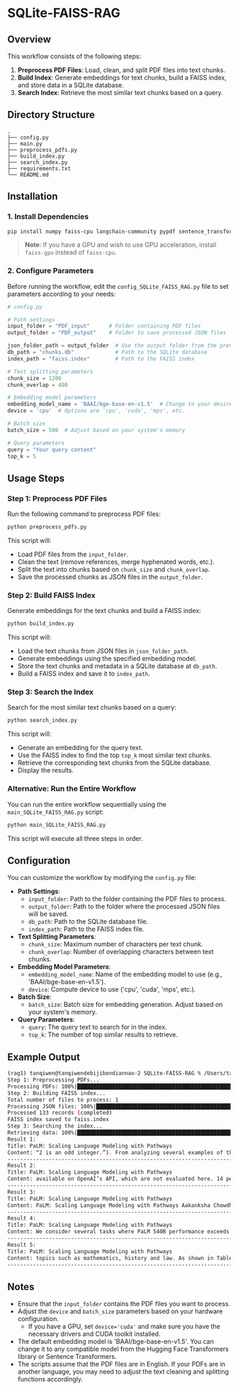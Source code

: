 # SQLite-FAISS-RAG


## Overview

This workflow consists of the following steps:

1. **Preprocess PDF Files**: Load, clean, and split PDF files into text chunks.
2. **Build Index**: Generate embeddings for text chunks, build a FAISS index, and store data in a SQLite database.
3. **Search Index**: Retrieve the most similar text chunks based on a query.

## Directory Structure

```
.
├── config.py  
├── main.py  
├── preprocess_pdfs.py  
├── build_index.py  
├── search_index.py  
├── requirements.txt  
└── README.md  
```

## Installation

### 1. Install Dependencies

```bash
pip install numpy faiss-cpu langchain-community pypdf sentence_transformers tqdm
```

> **Note**: If you have a GPU and wish to use GPU acceleration, install `faiss-gpu` instead of `faiss-cpu`.

### 2. Configure Parameters

Before running the workflow, edit the `config_SQLite_FAISS_RAG.py` file to set parameters according to your needs:

```python
# config.py

# Path settings  
input_folder = "PDF_input"      # Folder containing PDF files  
output_folder = "PDF_output"    # Folder to save processed JSON files  

json_folder_path = output_folder  # Use the output folder from the previous step  
db_path = "chunks.db"             # Path to the SQLite database  
index_path = "faiss.index"        # Path to the FAISS index  

# Text splitting parameters  
chunk_size = 1200  
chunk_overlap = 400  

# Embedding model parameters  
embedding_model_name = 'BAAI/bge-base-en-v1.5'  # Change to your desired model  
device = 'cpu'  # Options are 'cpu', 'cuda', 'mps', etc.  

# Batch size  
batch_size = 500  # Adjust based on your system's memory  

# Query parameters  
query = "Your query content"  
top_k = 5  
```

## Usage Steps

### Step 1: Preprocess PDF Files

Run the following command to preprocess PDF files:

```bash
python preprocess_pdfs.py
```

This script will:

- Load PDF files from the `input_folder`.
- Clean the text (remove references, merge hyphenated words, etc.).
- Split the text into chunks based on `chunk_size` and `chunk_overlap`.
- Save the processed chunks as JSON files in the `output_folder`.

### Step 2: Build FAISS Index

Generate embeddings for the text chunks and build a FAISS index:

```bash
python build_index.py
```

This script will:

- Load the text chunks from JSON files in `json_folder_path`.
- Generate embeddings using the specified embedding model.
- Store the text chunks and metadata in a SQLite database at `db_path`.
- Build a FAISS index and save it to `index_path`.

### Step 3: Search the Index

Search for the most similar text chunks based on a query:

```bash
python search_index.py
```

This script will:

- Generate an embedding for the query text.
- Use the FAISS index to find the top `top_k` most similar text chunks.
- Retrieve the corresponding text chunks from the SQLite database.
- Display the results.

### Alternative: Run the Entire Workflow

You can run the entire workflow sequentially using the `main_SQLite_FAISS_RAG.py` script:

```bash
python main_SQLite_FAISS_RAG.py
```

This script will execute all three steps in order.

## Configuration

You can customize the workflow by modifying the `config.py` file:

- **Path Settings**:  
  - `input_folder`: Path to the folder containing the PDF files to process.  
  - `output_folder`: Path to the folder where the processed JSON files will be saved.  
  - `db_path`: Path to the SQLite database file.  
  - `index_path`: Path to the FAISS index file.  
- **Text Splitting Parameters**:  
  - `chunk_size`: Maximum number of characters per text chunk.  
  - `chunk_overlap`: Number of overlapping characters between text chunks.  
- **Embedding Model Parameters**:  
  - `embedding_model_name`: Name of the embedding model to use (e.g., 'BAAI/bge-base-en-v1.5').  
  - `device`: Compute device to use ('cpu', 'cuda', 'mps', etc.).  
- **Batch Size**:  
  - `batch_size`: Batch size for embedding generation. Adjust based on your system's memory.  
- **Query Parameters**:  
  - `query`: The query text to search for in the index.  
  - `top_k`: The number of top similar results to retrieve.  

## Example Output

```bash
(rag1) tanqiwen@tanqiwendebijibendiannao-2 SQLite-FAISS-RAG % /Users/tanqiwen/Documents/rag1/bin/python /Users/tanqiwen/Documents/SQLite-FAISS-RAG/main_SQLite_FAISS_RAG.py
Step 1: Preprocessing PDFs...
Processing PDFs: 100%|███████████████████████████████████████████████████████████████████████████████████████████████████████████████████████████| 1/1 [00:00<00:00,  1.33it/s]
Step 2: Building FAISS index...
Total number of files to process: 1
Processing JSON files: 100%|███████████████████████████████████████████████████████████████████████████████████████████████████████████████████| 1/1 [00:00<00:00, 1615.06it/s]
Processed 133 records (completed)
FAISS index saved to faiss.index
Step 3: Searching the index...
Retrieving data: 100%|████████████████████████████████████████████████████████████████████████████████████████████████████████████████████████| 5/5 [00:00<00:00, 33554.43it/s]
Result 1:
Title: PaLM: Scaling Language Modeling with Pathways
Content: “2 is an odd integer.”). From analyzing several examples of this task, it seems that all PaLM models (and the human asked to solve the task) have diﬃculty in cases where the assumption is incorrect, even though the instructions state that the correctness of the assumption is irrelevant. In Figure 6 we show the distribution of improvement over tasks, when comparing PaLM 540B to the average performance score of human evaluations. We can see that although PaLM 540B outperforms the average human performance on aggregate, the average human performance is still higher than PaLM 540B on 35% of the individual tasks (see examples in Table 43 in the appendix). This indicates that there is still signiﬁcant room for improvement on BIG-bench. We consider several tasks where PaLM 540B performance exceeds the average human performance (see detailed results in Table 42 in the appendix). We observe that few of these tasks exhibit PaLM’s ability to perform well across many languages, for example, persian idioms and swedish togerman proverbs , where the pool of humans who evaluated these tasks may not be well-versed in all languages. One of
--------------------------------------------------------------------------------
Result 2:
Title: PaLM: Scaling Language Modeling with Pathways
Content: available on OpenAI’s API, which are not evaluated here. 14 performance. Figure 3-right presents PaLM results on the BIG-bench textual task collection (150 tasks), which has similar performance characteristics. 10810910101011 Model Parameters (Non-Embedding)020406080Normalized Preferred Metric (Avg.) Performance on 58 Tasks Gopher 5-shot Chinchilla 5-shot GPT-3 0-shot GPT-3 1-shot PaLM 0-shot PaLM 1-shot PaLM 5-shot Human (Avg.) Human (Best) 10101011 Model Parameters (Non-Embedding)01020304050607080Normalized Preferred Metric (Avg.) Performance on 150 Tasks PaLM 0-shot PaLM 1-shot PaLM 5-shot Human (Avg.) Human (Best) Figure 3: BIG-bench evaluation of PaLM. (left) Evaluation of PaLM, GPT-3, Gopher, and Chinchilla. Previous models have only evaluated on a subset of tasks, so this graph shows aggregate results on the 58 tasks which all three models have evaluated on. (right) Evaluation of PaLM on a larger set of 150 BIG-bench tasks. For each task, the results of its preferred metric are used. The results are normalized by setting the maximum score to 100 and the random chance score to 0 for multiple-choice tasks, so that they are negative
--------------------------------------------------------------------------------
Result 3:
Title: PaLM: Scaling Language Modeling with Pathways
Content: PaLM: Scaling Language Modeling with Pathways Aakanksha Chowdhery∗Sharan Narang∗Jacob Devlin∗ Maarten Bosma Gaurav Mishra Adam Roberts Paul Barham Hyung Won Chung Charles Sutton Sebastian Gehrmann Parker Schuh Kensen Shi Sasha Tsvyashchenko Joshua Maynez Abhishek Rao†Parker Barnes Yi Tay Noam Shazeer‡Vinodkumar Prabhakaran Emily Reif Nan Du Ben Hutchinson Reiner Pope James Bradbury Jacob Austin Michael Isard Guy Gur-Ari Pengcheng Yin Toju Duke Anselm Levskaya Sanjay Ghemawat Sunipa Dev Henryk Michalewski Xavier Garcia Vedant Misra Kevin Robinson Liam Fedus Denny Zhou Daphne Ippolito David Luan‡Hyeontaek Lim Barret Zoph Alexander Spiridonov Ryan Sepassi David Dohan Shivani Agrawal Mark Omernick Andrew M. Dai Thanumalayan Sankaranarayana Pillai Marie Pellat Aitor Lewkowycz Erica Moreira Rewon Child Oleksandr Polozov†Katherine Lee Zongwei Zhou Xuezhi Wang Brennan Saeta Mark Diaz Orhan Firat Michele Catasta†Jason Wei Kathy Meier-Hellstern Douglas Eck Jeﬀ Dean Slav Petrov Noah Fiedel Google Research Abstract Large language models have been shown to achieve remarkable performance across a variety of natural
--------------------------------------------------------------------------------
Result 4:
Title: PaLM: Scaling Language Modeling with Pathways
Content: We consider several tasks where PaLM 540B performance exceeds the average human performance (see detailed results in Table 42 in the appendix). We observe that few of these tasks exhibit PaLM’s ability to perform well across many languages, for example, persian idioms and swedish togerman proverbs , where the pool of humans who evaluated these tasks may not be well-versed in all languages. One of the tasks, periodic elements , is memorization-heavy, thereby leveraging memorization capability of large language models. Most other tasks, such as common morpheme ,sufficient information , and logical args , emphasize impressive natural language processing capabilities of PaLM 540B. To illustrate this point further, we consider the cause andeffect task, which asks the model to determine which of two presented events 17 100 75 50 25 0255075100Preferred Metric DeltaPaLM 540b 5-shot vs. Human (Avg.): 150 BIG-bench Tasks PaLM 540b > Human (Avg.) Human (Avg.) > PaLM 540bFigure 6: Distribution of score diﬀerence in “normalized preferred metric” between PaLM 540B and the average human performance across all 150 BIG-bench text tasks. Positive numbers (blue) indicate that PaLM
--------------------------------------------------------------------------------
Result 5:
Title: PaLM: Scaling Language Modeling with Pathways
Content: topics such as mathematics, history and law. As shown in Table 6, PaLM 540B improves the average score of MMLU benchmark by ≈2 points. PaLM 540B outperforms the Chinchilla model on all the categories except the category for Other tasks. Model Average Humanities STEM Social Sciences Other Chinchilla 70B (Prior SOTA) 67 .5 63 .6 54 .9 79 .3 73.9 PaLM 8B 25 .3 25 .6 23 .8 24 .1 27 .8 PaLM 62B 53 .7 59 .5 41 .9 62 .7 55 .8 PaLM 540B 69.3 77.0 55.6 81.0 69.6 Table 6: Results (5-shot) of Chinchilla (Hoﬀmann et al., 2022) and PaLM models on the MMLU (Hendrycks et al., 2021) benchmark. Chinchilla represents the prior state of the art results on this benchmark. The results are reported on the test set of each of the tasks. 6.1.2 Finetuning We conduct ﬁnetuning experiments for the PaLM model on the SuperGLUE benchmark. PaLM is ﬁnetuned with 5×10−5learning rate using the Adafactor optimizer, with a batch size of 32. PaLM converges typically in less than 15K steps of ﬁnetuning. Table 7 reports the validation results on ﬁnetuning on task-proportionate mixture of SuperGLUE tasks. On SuperGLUE, we compare with state-of-the-art models such as T5-11B (Raﬀel et al., 2020) and ST-MoE-32B
--------------------------------------------------------------------------------
```

## Notes

- Ensure that the `input_folder` contains the PDF files you want to process.
- Adjust the `device` and `batch_size` parameters based on your hardware configuration.  
  - If you have a GPU, set `device='cuda'` and make sure you have the necessary drivers and CUDA toolkit installed.  
- The default embedding model is 'BAAI/bge-base-en-v1.5'. You can change it to any compatible model from the Hugging Face Transformers library or Sentence Transformers.  
- The scripts assume that the PDF files are in English. If your PDFs are in another language, you may need to adjust the text cleaning and splitting functions accordingly.  